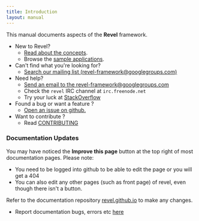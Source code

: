 ```yaml
---
title: Introduction
layout: manual
---
```


This manual documents aspects of the **Revel** framework.

- New to Revel?  
    - [Read about the concepts](concepts.html).
    - Browse the [sample applications](../samples/).
- Can't find what you're looking for?  
    - [Search our mailing list (revel-framework@googlegroups.com)](https://groups.google.com/forum/#!forum/revel-framework)
- Need help?  
    - [Send an email to the revel-framework@googlegroups.com](mailto:revel-framework@googlegroups.com)
    - Check the `revel` IRC channel at `irc.freenode.net`
    - Try your luck at [StackOverflow](http://stackoverflow.com/questions/tagged/revel)
- Found a bug or want a feature ?  
    - [Open an issue on github.](https://github.com/revel/revel/issues)
- Want to contribute ?
    - Read [CONTRIBUTING](https://github.com/revel/revel/blob/master/CONTRIBUTING.md)
    
### Documentation Updates

You may have noticed the **Improve this page** button at the top right of most documentation pages. Please note:

- You need to be logged into github to be able to edit the page or you will get a 404
- You can also edit any other pages (such as front page) of revel, even though there isn't a button.


Refer to the documentation repository [revel.github.io](https://github.com/revel/revel.github.io) to make any changes.

- Report documentation bugs, errors etc [here](https://github.com/revel/revel.github.io/issues)

